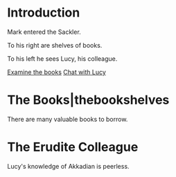 # Introduction

Mark entered the Sackler.

To his right are shelves of books.

To his left he sees Lucy, his colleague.

[Examine the books](thebookshelves)
[Chat with Lucy](the-erudite-colleague)

# The Books|thebookshelves

There are many valuable books to borrow.

# The Erudite Colleague

Lucy's knowledge of Akkadian is peerless.
